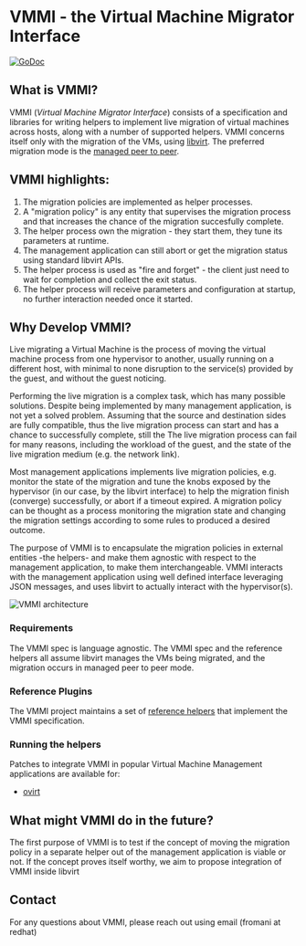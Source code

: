 # VMMI - the Virtual Machine Migrator Interface

[![GoDoc](https://godoc.org/github.com/fromanirh/vmmi/pkg/vmmi?status.svg)](https://godoc.org/github.com/fromanirh/vmmi/pkg/vmmi)

## What is VMMI?

VMMI (_Virtual Machine Migrator Interface_) consists of a specification and libraries for writing helpers to implement
live migration of virtual machines across hosts, along with a number of supported helpers.
VMMI concerns itself only with the migration of the VMs, using [libvirt](http://libvirt.org).
The preferred migration mode is the [managed peer to peer](https://libvirt.org/migration.html#flowpeer2peer).

## VMMI highlights:

1. The migration policies are implemented as helper processes.
2. A "migration policy" is any entity that supervises the migration process and that increases the chance of the migration succesfully complete.
3. The helper process own the migration - they start them, they tune its parameters at runtime.
4. The management application can still abort or get the migration status using standard libvirt APIs.
5. The helper process is used as "fire and forget" - the client just need to wait for completion and collect the exit status.
6. The helper process will receive parameters and configuration at startup, no further interaction needed once it started.

## Why Develop VMMI?

Live migrating a Virtual Machine is the process of moving the virtual machine process from one hypervisor to another, usually running on a different host, with minimal to none
disruption to the service(s) provided by the guest, and without the guest noticing.

Performing the live migration is a complex task, which has many possible solutions. Despite being implemented by many management application, is not yet a solved problem.
Assuming that the source and destination sides are fully compatible, thus the live migration process can start and has a chance to successfully complete, still the
The live migration process can fail for many reasons, including the workload of the guest, and the state of the live migration medium (e.g. the network link).

Most management applications implements live migration policies, e.g. monitor the state of the migration and tune the knobs exposed by the hypervisor (in our case, by the libvirt interface)
to help the migration finish (converge) successfully, or abort if a timeout expired.
A migration policy can be thought as a process monitoring the migration state and changing the migration settings according to some rules to produced a desired outcome.

The purpose of VMMI is to encapsulate the migration policies in external entities -the helpers- and make them agnostic with respect to the management application, to make them interchangeable.
VMMI interacts with the management application using well defined interface leveraging JSON messages, and uses libvirt to actually interact with the hypervisor(s).

![VMMI architecture](https://github.com/fromanirh/vmmi/blob/master/Documentation/arch.png "VMMI architecture")

### Requirements

The VMMI spec is language agnostic.
The VMMI spec and the reference helpers all assume libvirt manages the VMs being migrated, and the migration occurs in managed peer to peer mode.

### Reference Plugins

The VMMI project maintains a set of [reference helpers](https://github.com/fromanirh/vmmi/tree/master/helpers) that implement the VMMI specification.

### Running the helpers

Patches to integrate VMMI in popular Virtual Machine Management applications are available for:

* [ovirt](https://gerrit.ovirt.org/#/q/status:open+project:vdsm+branch:master+topic:assisted-migration)

## What might VMMI do in the future?

The first purpose of VMMI is to test if the concept of moving the migration policy in a separate helper out of the management application is viable or not.
If the concept proves itself worthy, we aim to propose integration of VMMI inside libvirt

## Contact

For any questions about VMMI, please reach out using email (fromani at redhat)

